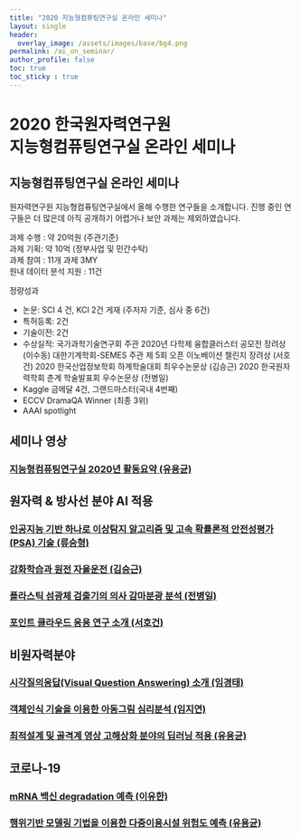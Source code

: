 ```yaml
---
title: "2020 지능형컴퓨팅연구실 온라인 세미나"
layout: single
header:
  overlay_image: /assets/images/base/bg4.png
permalink: /ai_on_seminar/
author_profile: false
toc: true
toc_sticky : true
---
```


# 2020 한국원자력연구원 <br>지능형컴퓨팅연구실 온라인 세미나 

## 지능형컴퓨팅연구실 온라인 세미나

원자력연구원 지능형컴퓨팅연구실에서 올해 수행한 연구들을 소개합니다. 진행 중인 연구들은 더 많은데 아직 공개하기 어렵거나 보안 과제는 제외하였습니다.

과제 수행 : 약 20억원 (주관기준)<br>
과제 기획:  약 10억 (정부사업 및 민간수탁)<br>
과제 참여 : 11개 과제 3MY<br>
원내 데이터 분석 지원 : 11건<br>


정량성과
- 논문: SCI 4 건, KCI 2건 게재 (주저자 기준, 심사 중 6건)
- 특허등록: 2건
- 기술이전: 2건
- 수상실적: 국가과학기술연구회 주관 2020년 다학제 융합클러스터 공모전 장려상 (이수동)
          대한기계학회-SEMES 주관 제 5회 오픈 이노베이션 챌린지 장려상 (서호건)
          2020 한국산업정보학회 하계학술대회 최우수논문상 (김승근)
          2020 한국원자력학회 춘계 학술발표회 우수논문상 (전병일)
- Kaggle 금메달 4건, 그랜드마스터(국내 4번째)
- ECCV DramaQA Winner (최종 3위)
- AAAI spotlight

## 세미나 영상

### [지능형컴퓨팅연구실 2020년 활동요약 (유용균)](https://youtu.be/gXKVwJPUUzM) 

## 원자력 & 방사선 분야 AI 적용
### [인공지능 기반 하나로 이상탐지 알고리즘 및 고속 확률론적 안전성평가(PSA) 기술 (류승형)](https://youtu.be/0ySkvXwL1S0)
### [강화학습과 원전 자율운전 (김승근)](https://youtu.be/ai3XbS4zFok)
### [플라스틱 섬광체 검출기의 의사 감마분광 분석 (전병일)](https://youtu.be/PLLvueCNoks)
### [포인트 클라우드 응용 연구 소개 (서호건)](https://youtu.be/Kcyd-4zDmMw)

## 비원자력분야
### [시각질의응답(Visual Question Answering) 소개 (임경태)](https://youtu.be/kU_qtb0h7No)
### [객체인식 기술을 이용한 아동그림 심리분석 (임지연)](https://youtu.be/IhNRkYEsB54)
### [최적설계 및 골격계 영상 고해상화 분야의 딥러닝 적용 (유용균)](https://youtu.be/qyv9Sbsjqg0)

## 코로나-19
### [mRNA 백신 degradation 예측 (이유한)](https://youtu.be/W28IxEMTscQ)
### [행위기반 모델링 기법을 이용한 다중이용시설 위험도 예측 (유용균)](https://youtu.be/90phrvDhNPk)
